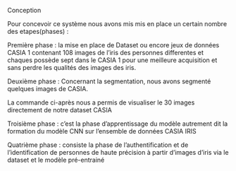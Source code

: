 Conception

Pour concevoir ce système nous avons mis mis en place un certain nombre des etapes(phases) :

Première phase :
la mise en place de Dataset ou encore jeux de données CASIA 1 contenant 108 images de l’iris des
personnes differentes et chaques possède sept dans le CASIA 1 pour une meilleure acquisition et sans
perdre les qualités des images des iris.

Deuxième phase :
Concernant la segmentation, nous avons segmenté quelques images de CASIA.

La commande ci-après nous a permis de visualiser le 30 images directement de notre dataset CASIA

Troisième phase :
c’est la phase d’apprentissage du modèle autrement dit la formation du modèle CNN sur l’ensemble
de données CASIA IRIS

Quatrième phase :
consiste la phase de l’authentification et de l’identification de personnes de haute précision à partir
d’images d’iris via le dataset et le modèle pré-entrainé
